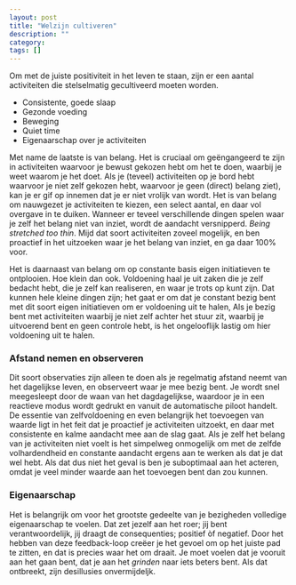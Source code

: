 ```yaml
---
layout: post
title: "Welzijn cultiveren"
description: ""
category: 
tags: []
---
```


Om met de juiste positiviteit in het leven te staan, zijn er een aantal activiteiten die stelselmatig gecultiveerd moeten worden.

* Consistente, goede slaap 
* Gezonde voeding
* Beweging 
* Quiet time 
* Eigenaarschap over je activiteiten 

Met name de laatste is van belang. Het is cruciaal om geëngangeerd te zijn in activiteiten waarvoor je bewust gekozen hebt om het te doen, waarbij je weet waarom je het doet. Als je (teveel) activiteiten op je bord hebt waarvoor je niet zelf gekozen hebt, waarvoor je geen (direct) belang ziet), kan je er gif op innemen dat je er niet vrolijk van wordt. Het is van belang om nauwgezet je activiteiten te kiezen, een select aantal, en daar vol overgave in te duiken. Wanneer er teveel verschillende dingen spelen waar je zelf het belang niet van inziet, wordt de aandacht versnipperd. *Being stretched too thin*. Mijd dat soort activiteiten zoveel mogelijk, en ben proactief in het uitzoeken waar je het belang van inziet, en ga daar 100% voor. 

Het is daarnaast van belang om op constante basis eigen initiatieven te ontplooien. Hoe klein dan ook. Voldoening haal je uit zaken die je zelf bedacht hebt, die je zelf kan realiseren, en waar je trots op kunt zijn. Dat kunnen hele kleine dingen zijn; het gaat er om dat je constant bezig bent met dit soort eigen initiatieven om er voldoening uit te halen, Als je bezig bent met activiteiten waarbij je niet zelf achter het stuur zit, waarbij je uitvoerend bent en geen controle hebt, is het ongelooflijk lastig om hier voldoening uit te halen. 

### Afstand nemen en observeren
Dit soort observaties zijn alleen te doen als je regelmatig afstand neemt van het dagelijkse leven, en observeert waar je mee bezig bent. Je wordt snel meegesleept door de waan van het dagdagelijkse, waardoor je in een reactieve modus wordt gedrukt en vanuit de automatische piloot handelt. De essentie van zelfvoldoening en even belangrijk het toevoegen van waarde ligt in het feit dat je proactief je activiteiten uitzoekt, en daar met consistente en kalme aandacht mee aan de slag gaat. Als je zelf het belang van je activiteiten niet voelt is het simpelweg onmogelijk om met de zelfde volhardendheid en constante aandacht ergens aan te werken als dat je dat wel hebt. Als dat dus niet het geval is ben je suboptimaal aan het acteren, omdat je veel minder waarde aan het toevoegen bent dan zou kunnen.

### Eigenaarschap 
Het is belangrijk om voor het grootste gedeelte van je bezigheden volledige eigenaarschap te voelen. Dat zet jezelf aan het roer; jij bent verantwoordelijk, jij draagt de consequenties; positief òf negatief. Door het hebben van deze feedback-loop creëer je het gevoel om op het juiste pad te zitten, en dat is precies waar het om draait. Je moet voelen dat je vooruit aan het gaan bent, dat je aan het *grinden* naar iets beters bent. Als dat ontbreekt, zijn desillusies onvermijdeljk. 

